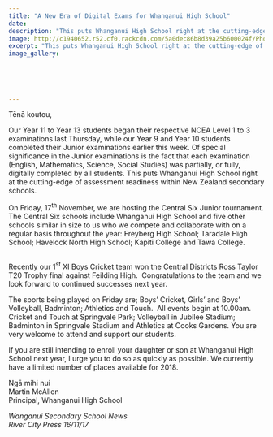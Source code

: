 ```yaml
---
title: "A New Era of Digital Exams for Whanganui High School"
date: 
description: "This puts Whanganui High School right at the cutting-edge of assessment readiness within New Zealand secondary schools..."
image: http://c1940652.r52.cf0.rackcdn.com/5a0dec86b8d39a25b600024f/Photo-of-WHS.jpg
excerpt: "This puts Whanganui High School right at the cutting-edge of assessment readiness within New Zealand secondary schools."
image_gallery:
    
    
    
    
    
---
```


<p>Tēnā koutou,&nbsp;</p>
<p>Our Year 11 to Year 13 students began their respective NCEA Level 1 to 3 examinations last Thursday, while our Year 9 and Year 10 students completed their Junior examinations earlier this week. Of special significance in the Junior examinations is the fact that each examination (English, Mathematics, Science, Social Studies) was partially, or fully, digitally completed by all students. This puts Whanganui High School right at the cutting-edge of assessment readiness within New Zealand secondary schools.&nbsp;</p>
<p>On Friday, 17<sup>th</sup> November, we are hosting the Central Six Junior tournament. The Central Six schools include Whanganui High School and five other schools similar in size to us who we compete and collaborate with on a regular basis throughout the year: Freyberg High School; Taradale High School; Havelock North High School; Kapiti College and Tawa College.</p>
<p><img src=http://c1940652.r52.cf0.rackcdn.com/59f698b1b8d39a7731000485/st-XI-cricket-T20-comp.jpg alt="" /></p>
<p>Recently our 1<sup>st</sup> XI Boys Cricket team won the Central Districts Ross Taylor T20 Trophy final against Feilding High.&nbsp; Congratulations to the team and we look forward to continued successes next year.&nbsp;</p>
<p>The sports being played on Friday are; Boys&rsquo; Cricket, Girls&rsquo; and Boys&rsquo; Volleyball, Badminton; Athletics and Touch.&nbsp; All events begin at 10.00am. Cricket and Touch at Springvale Park; Volleyball in Jubilee Stadium; Badminton in Springvale Stadium and Athletics at Cooks Gardens. You are very welcome to attend and support our students.&nbsp;</p>
<p>If you are still intending to enroll your daughter or son at Whanganui High School next year, I urge you to do so as quickly as possible. We currently have a limited number of places available for 2018.&nbsp;</p>
<p>Ngā mihi nui<br />Martin McAllen<br />Principal, Whanganui High School</p>
<p><em><em>Wanganui Secondary School News</em><br />River City Press 16/11/17<br /></em></p>

